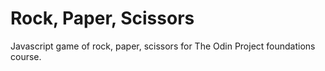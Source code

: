 # Rock, Paper, Scissors
Javascript game of rock, paper, scissors for The Odin Project foundations course.
